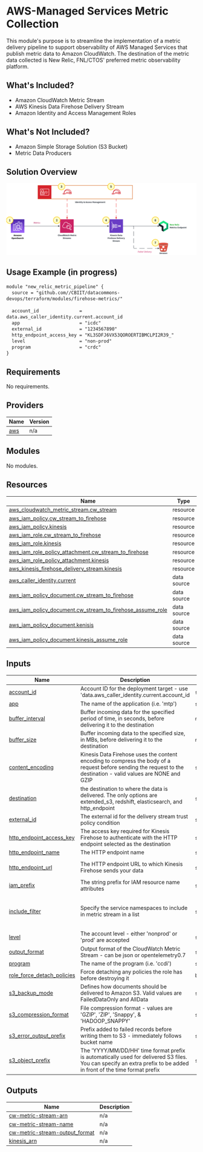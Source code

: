 # AWS-Managed Services Metric Collection

This module's purpose is to streamline the implementation of a metric delivery pipeline to support observability of AWS Managed Services that publish metric data to Amazon CloudWatch. The destination of the metric data collected is New Relic, FNL/CTOS' preferred metric observability platform. 

## What's Included?

- Amazon CloudWatch Metric Stream
- AWS Kinesis Data Firehose Delivery Stream
- Amazon Identity and Access Management Roles

## What's Not Included?

- Amazon Simple Storage Solution (S3 Bucket)
- Metric Data Producers

## Solution Overview
![newrelic metric delivery pipeline diagram](./assets/diagram.png)

## Usage Example (in progress)
<pre><code>module "new_relic_metric_pipeline" {
  source = "github.com//CBIIT/datacommons-devops/terraform/modules/firehose-metrics/"

  account_id               = data.aws_caller_identity.current.account_id
  app                      = "icdc"
  external_id              = "1234567890"
  http_endpoint_access_key = "KL3SDFJ6VX53QOROERTIBMCLPI2R39_"
  level                    = "non-prod"
  program                  = "crdc"
}</code></pre>

<!-- BEGIN_TF_DOCS -->
## Requirements

No requirements.

## Providers

| Name | Version |
|------|---------|
| <a name="provider_aws"></a> [aws](#provider\_aws) | n/a |

## Modules

No modules.

## Resources

| Name | Type |
|------|------|
| [aws_cloudwatch_metric_stream.cw_stream](https://registry.terraform.io/providers/hashicorp/aws/latest/docs/resources/cloudwatch_metric_stream) | resource |
| [aws_iam_policy.cw_stream_to_firehose](https://registry.terraform.io/providers/hashicorp/aws/latest/docs/resources/iam_policy) | resource |
| [aws_iam_policy.kinesis](https://registry.terraform.io/providers/hashicorp/aws/latest/docs/resources/iam_policy) | resource |
| [aws_iam_role.cw_stream_to_firehose](https://registry.terraform.io/providers/hashicorp/aws/latest/docs/resources/iam_role) | resource |
| [aws_iam_role.kinesis](https://registry.terraform.io/providers/hashicorp/aws/latest/docs/resources/iam_role) | resource |
| [aws_iam_role_policy_attachment.cw_stream_to_firehose](https://registry.terraform.io/providers/hashicorp/aws/latest/docs/resources/iam_role_policy_attachment) | resource |
| [aws_iam_role_policy_attachment.kinesis](https://registry.terraform.io/providers/hashicorp/aws/latest/docs/resources/iam_role_policy_attachment) | resource |
| [aws_kinesis_firehose_delivery_stream.kinesis](https://registry.terraform.io/providers/hashicorp/aws/latest/docs/resources/kinesis_firehose_delivery_stream) | resource |
| [aws_caller_identity.current](https://registry.terraform.io/providers/hashicorp/aws/latest/docs/data-sources/caller_identity) | data source |
| [aws_iam_policy_document.cw_stream_to_firehose](https://registry.terraform.io/providers/hashicorp/aws/latest/docs/data-sources/iam_policy_document) | data source |
| [aws_iam_policy_document.cw_stream_to_firehose_assume_role](https://registry.terraform.io/providers/hashicorp/aws/latest/docs/data-sources/iam_policy_document) | data source |
| [aws_iam_policy_document.kenisis](https://registry.terraform.io/providers/hashicorp/aws/latest/docs/data-sources/iam_policy_document) | data source |
| [aws_iam_policy_document.kinesis_assume_role](https://registry.terraform.io/providers/hashicorp/aws/latest/docs/data-sources/iam_policy_document) | data source |

## Inputs

| Name | Description | Type | Default | Required |
|------|-------------|------|---------|:--------:|
| <a name="input_account_id"></a> [account\_id](#input\_account\_id) | Account ID for the deployment target - use 'data.aws\_caller\_identity.current.account\_id | `string` | n/a | yes |
| <a name="input_app"></a> [app](#input\_app) | The name of the application (i.e. 'mtp') | `string` | n/a | yes |
| <a name="input_buffer_interval"></a> [buffer\_interval](#input\_buffer\_interval) | Buffer incoming data for the specified period of time, in seconds, before delivering it to the destination | `number` | `60` | no |
| <a name="input_buffer_size"></a> [buffer\_size](#input\_buffer\_size) | Buffer incoming data to the specified size, in MBs, before delivering it to the destination | `number` | `1` | no |
| <a name="input_content_encoding"></a> [content\_encoding](#input\_content\_encoding) | Kinesis Data Firehose uses the content encoding to compress the body of a request before sending the request to the destination - valid values are NONE and GZIP | `string` | `"GZIP"` | no |
| <a name="input_destination"></a> [destination](#input\_destination) | the destination to where the data is delivered. The only options are extended\_s3, redshift, elasticsearch, and http\_endpoint | `string` | `"http_endpoint"` | no |
| <a name="input_external_id"></a> [external\_id](#input\_external\_id) | The external id for the delivery stream trust policy condition | `string` | n/a | yes |
| <a name="input_http_endpoint_access_key"></a> [http\_endpoint\_access\_key](#input\_http\_endpoint\_access\_key) | The access key required for Kinesis Firehose to authenticate with the HTTP endpoint selected as the destination | `string` | n/a | yes |
| <a name="input_http_endpoint_name"></a> [http\_endpoint\_name](#input\_http\_endpoint\_name) | The HTTP endpoint name | `string` | `"New Relic"` | no |
| <a name="input_http_endpoint_url"></a> [http\_endpoint\_url](#input\_http\_endpoint\_url) | The HTTP endpoint URL to which Kinesis Firehose sends your data | `string` | `"https://aws-api.newrelic.com/cloudwatch-metrics/v1"` | no |
| <a name="input_iam_prefix"></a> [iam\_prefix](#input\_iam\_prefix) | The string prefix for IAM resource name attributes | `string` | `"power-user"` | no |
| <a name="input_include_filter"></a> [include\_filter](#input\_include\_filter) | Specify the service namespaces to include in metric stream in a list | `set(string)` | <pre>[<br>  "AWS/ES",<br>  "AWS/ApplicationELB"<br>]</pre> | no |
| <a name="input_level"></a> [level](#input\_level) | The account level - either 'nonprod' or 'prod' are accepted | `string` | n/a | yes |
| <a name="input_output_format"></a> [output\_format](#input\_output\_format) | Output format of the CloudWatch Metric Stream - can be json or opentelemetry0.7 | `string` | `"opentelemetry0.7"` | no |
| <a name="input_program"></a> [program](#input\_program) | The name of the program (i.e. 'ccdi') | `string` | n/a | yes |
| <a name="input_role_force_detach_policies"></a> [role\_force\_detach\_policies](#input\_role\_force\_detach\_policies) | Force detaching any policies the role has before destroying it | `bool` | `false` | no |
| <a name="input_s3_backup_mode"></a> [s3\_backup\_mode](#input\_s3\_backup\_mode) | Defines how documents should be delivered to Amazon S3. Valid values are FailedDataOnly and AllData | `string` | `"FailedDataOnly"` | no |
| <a name="input_s3_compression_format"></a> [s3\_compression\_format](#input\_s3\_compression\_format) | File compression format - values are 'GZIP', 'ZIP', 'Snappy', & 'HADOOP\_SNAPPY' | `string` | `"UNCOMPRESSED"` | no |
| <a name="input_s3_error_output_prefix"></a> [s3\_error\_output\_prefix](#input\_s3\_error\_output\_prefix) | Prefix added to failed records before writing them to S3 - immediately follows bucket name | `string` | `null` | no |
| <a name="input_s3_object_prefix"></a> [s3\_object\_prefix](#input\_s3\_object\_prefix) | The 'YYYY/MM/DD/HH' time format prefix is automatically used for delivered S3 files. You can specify an extra prefix to be added in front of the time format prefix | `string` | `null` | no |

## Outputs

| Name | Description |
|------|-------------|
| <a name="output_cw-metric-stream-arn"></a> [cw-metric-stream-arn](#output\_cw-metric-stream-arn) | n/a |
| <a name="output_cw-metric-stream-name"></a> [cw-metric-stream-name](#output\_cw-metric-stream-name) | n/a |
| <a name="output_cw-metric-stream-output_format"></a> [cw-metric-stream-output\_format](#output\_cw-metric-stream-output\_format) | n/a |
| <a name="output_kinesis_arn"></a> [kinesis\_arn](#output\_kinesis\_arn) | n/a |
<!-- END_TF_DOCS -->
